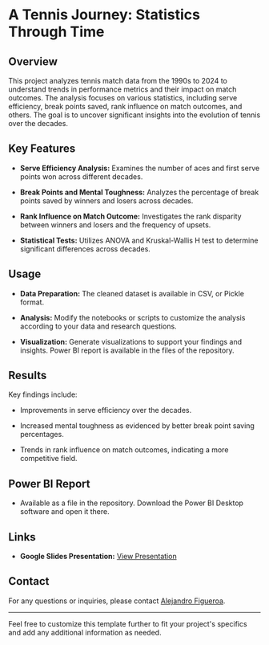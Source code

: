 # A Tennis Journey: Statistics Through Time

## Overview

This project analyzes tennis match data from the 1990s to 2024 to understand trends in performance metrics and their impact on match outcomes. The analysis focuses on various statistics, including serve efficiency, break points saved, rank influence on match outcomes, and others. The goal is to uncover significant insights into the evolution of tennis over the decades.

## Key Features

- **Serve Efficiency Analysis:** Examines the number of aces and first serve points won across different decades.

- **Break Points and Mental Toughness:** Analyzes the percentage of break points saved by winners and losers across decades.

- **Rank Influence on Match Outcome:** Investigates the rank disparity between winners and losers and the frequency of upsets.

- **Statistical Tests:** Utilizes ANOVA and Kruskal-Wallis H test to determine significant differences across decades.

## Usage

- **Data Preparation:** The cleaned dataset is available in CSV, or Pickle format.

- **Analysis:** Modify the notebooks or scripts to customize the analysis according to your data and research questions.

- **Visualization:** Generate visualizations to support your findings and insights. Power BI report is available in the files of the repository.

## Results

Key findings include:

- Improvements in serve efficiency over the decades.

- Increased mental toughness as evidenced by better break point saving percentages.

- Trends in rank influence on match outcomes, indicating a more competitive field.

## Power BI Report
- Available as a file in the repository. Download the Power BI Desktop software and open it there.

## Links

- **Google Slides Presentation:** [View Presentation](https://docs.google.com/presentation/d/1iepMzTk-FtbHGxYSGngt62Ws9nb3HCAVp0V7HfMedEw/edit#slide=id.g2153746a162_1_42)

## Contact

For any questions or inquiries, please contact [Alejandro Figueroa](mailto:alejandro.figueroa5@upr.edu).

---

Feel free to customize this template further to fit your project's specifics and add any additional information as needed.
